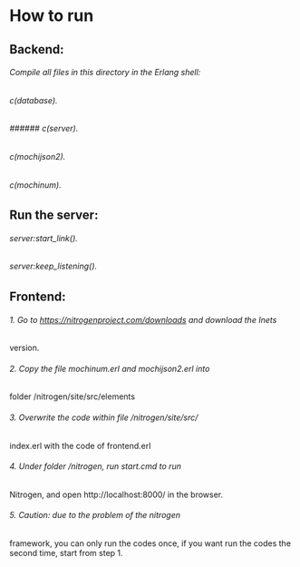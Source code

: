 # How to run
## Backend:
###### Compile all files in this directory in the Erlang shell:
###### c(database).
###### ###### c(server).
###### c(mochijson2).
###### c(mochinum).
## Run the server:
###### server:start_link().
###### server:keep_listening().
## Frontend:
###### 1. Go to https://nitrogenproject.com/downloads and download the Inets
version.
###### 2. Copy the file mochinum.erl and mochijson2.erl into
folder /nitrogen/site/src/elements
###### 3. Overwrite the code within file /nitrogen/site/src/
index.erl with the code of frontend.erl
###### 4. Under folder /nitrogen, run start.cmd to run
Nitrogen, and open http://localhost:8000/ in the
browser.
###### 5. Caution: due to the problem of the nitrogen
framework, you can only run the codes once, if you
want run the codes the second time, start from step 1.
